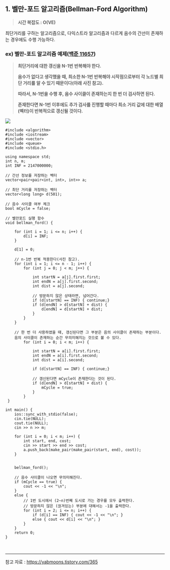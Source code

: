 ## 1. 벨만-포드 알고리즘(Bellman-Ford Algorithm)
> **시간 복잡도 : O(VE)** 

최단거리를 구하는 알고리즘으로, 다익스트라 알고리즘과 다르게 음수의 간선이 존재하는 경우에도 수행 가능하다. 


### ex) 벨만-포드 알고리즘 예제([백준 11657](https://www.acmicpc.net/problem/11657))
> 
> **최단거리에 대한 갱신을 N-1번 반복해야 한다.**
> 
> **음수가 없다고 생각했을 때, 최소한 N-1번 반복해야 시작점으로부터 각 노드별 최단 거리를 알 수 있기 때문이다(아래 사진 참고).**
> 
> **따라서, N-1번을 수행 후, 음수 사이클이 존재하는지 한 번 더 검사하면 된다.**
> 
> **존재한다면 N-1번 이후에도 추가 검사를 진행할 때마다 최소 거리 값에 대한 배열(벡터)이 반복적으로 갱신될 것이다.**

![](https://velog.velcdn.com/images/blueshj610/post/750ea79f-567b-4caf-9f41-b999bdc070e3/image.jpg)

```
#include <algorithm>
#include <iostream>
#include <vector>
#include <queue>
#include <stdio.h>

using namespace std;
int n, m;
int INF = 2147000000;

// 간선 정보를 저장하는 벡터
vector<pair<pair<int, int>, int>> a;

// 최단 거리를 저장하는 벡터
vector<long long> d(501);

// 음수 사이클 여부 체크
bool mCycle = false;

// 벨만포드 실행 함수
void bellman_ford() {

    for (int i = 1; i <= n; i++) { 
        d[i] = INF; 
    }

    d[1] = 0;

    // n-1번 반복 적용한다(사진 참고).
    for (int i = 1; i <= n - 1; i++) {
        for (int j = 0; j < m; j++) {

            int startN = a[j].first.first;
            int endN = a[j].first.second;
            int dist = a[j].second;
            
            // 방문하지 않은 상태라면, 넘어간다.
            if (d[startN] == INF) { continue;}
            if (d[endN] > d[startN] + dist) {
                d[endN] = d[startN] + dist;
            }
        }
    }

    // 한 번 더 사용하였을 때, 갱신된다면 그 부분은 음의 사이클이 존재하는 부분이다. 
    음의 사이클이 존재하는 순간 무의미해지는 것으로 볼 수 있다.
        for (int i = 0; i < m; i++) {

            int startN = a[i].first.first;
            int endN = a[i].first.second;
            int dist = a[i].second;

            if (d[startN] == INF) { continue;}

            // 갱신된다면 mCycle이 존재한다는 것이 된다.
            if (d[endN] > d[startN] + dist) {
                mCycle = true;
            }
        }
 }

int main() {
    ios::sync_with_stdio(false);
    cin.tie(NULL);
    cout.tie(NULL);
    cin >> n >> m;
   
    for (int i = 0; i < m; i++) {
        int start, end, cost;
        cin >> start >> end >> cost;
        a.push_back(make_pair(make_pair(start, end), cost));
    }


    bellman_ford();

    // 음수 사이클이 나오면 무의미해진다.
    if (mCycle == true) {
        cout << -1 << "\n";
    }
    else {
        // 1번 도시에서 (2~n)번째 도시로 가는 경우를 모두 출력한다.
        // 방문하지 않은 (끊겨있는) 부분에 대해서는 -1을 출력한다.
        for (int i = 2; i <= n; i++) {
            if (d[i] == INF) { cout << -1 << "\n"; }
            else { cout << d[i] << "\n"; }
        }
    }
    return 0;
}

```
<br>


---
참고 자료 : https://yabmoons.tistory.com/365

